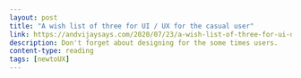 ```yaml
---
layout: post
title: "A wish list of three for UI / UX for the casual user"
link: https://andvijaysays.com/2020/07/23/a-wish-list-of-three-for-ui-ux-for-the-casual-user/
description: Don't forget about designing for the some times users.
content-type: reading
tags: [newtoUX]
---
```

